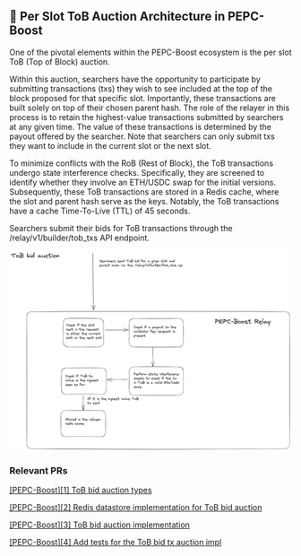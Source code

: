 ## 📝 Per Slot ToB Auction Architecture in PEPC-Boost

One of the pivotal elements within the PEPC-Boost ecosystem is the per slot ToB (Top of Block) auction.

Within this auction, searchers have the opportunity to participate by submitting transactions (txs) they wish to see included at the top of the block proposed for that specific slot. Importantly, these transactions are built solely on top of their chosen parent hash. The role of the relayer in this process is to retain the highest-value transactions submitted by searchers at any given time. The value of these transactions is determined by the payout offered by the searcher. Note that searchers can only submit txs they want to include in the current slot or the next slot.  

To minimize conflicts with the RoB (Rest of Block), the ToB transactions undergo state interference checks. Specifically, they are screened to identify whether they involve an ETH/USDC swap for the initial versions. Subsequently, these ToB transactions are stored in a Redis cache, where the slot and parent hash serve as the keys. Notably, the ToB transactions have a cache Time-To-Live (TTL) of 45 seconds.

Searchers submit their bids for ToB transactions through the /relay/v1/builder/tob_txs API endpoint. 

![TOB bid auction](https://raw.githubusercontent.com/bharath-123/pepc-boost-docs/main/diagrams/TOBAuctionFlow.png)


### Relevant PRs

[[PEPC-Boost][1] ToB bid auction types](https://github.com/bharath-123/pepc-boost-relay/pull/4)

[[PEPC-Boost][2] Redis datastore implementation for ToB bid auction](https://github.com/bharath-123/pepc-boost-relay/pull/5)

[[PEPC-Boost][3] ToB bid auction implementation](https://github.com/bharath-123/pepc-boost-relay/pull/6)

[[PEPC-Boost][4] Add tests for the ToB bid tx auction impl](https://github.com/bharath-123/pepc-boost-relay/pull/7)